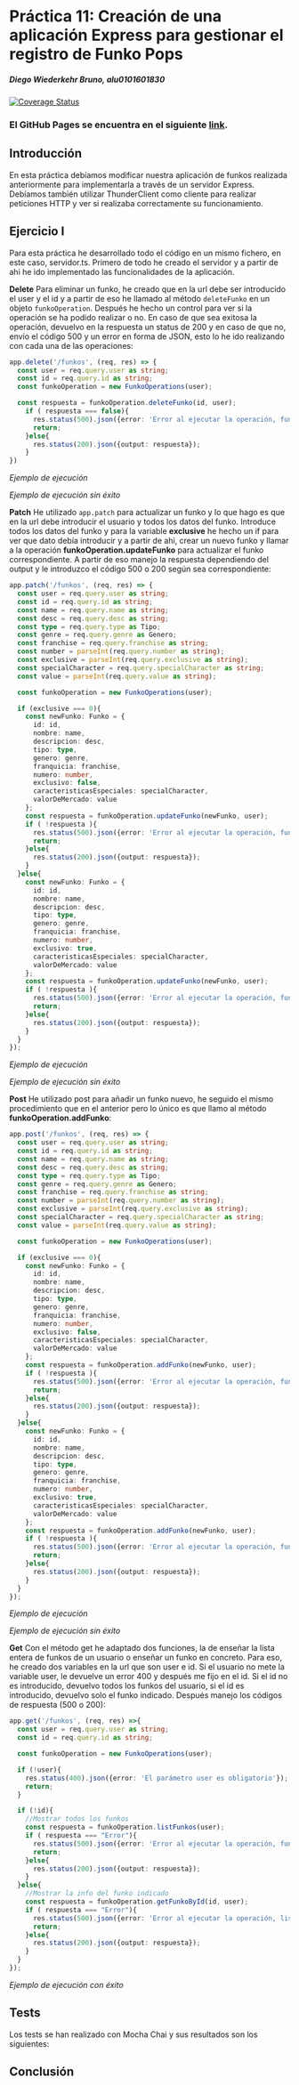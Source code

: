 # Práctica 11: Creación de una aplicación Express para gestionar el registro de Funko Pops
##### Diego Wiederkehr Bruno, alu0101601830  

[![Coverage Status](https://coveralls.io/repos/github/ULL-ESIT-INF-DSI-2223/ull-esit-inf-dsi-22-23-prct11-http-express-funko-app-alu0101601830/badge.svg?branch=main)](https://coveralls.io/github/ULL-ESIT-INF-DSI-2223/ull-esit-inf-dsi-22-23-prct11-http-express-funko-app-alu0101601830?branch=main)

### El GitHub Pages se encuentra en el siguiente [link](https://ull-esit-inf-dsi-2223.github.io/ull-esit-inf-dsi-22-23-prct11-http-express-funko-app-alu0101601830/).

## Introducción
En esta práctica debíamos modificar nuestra aplicación de funkos realizada anteriormente para implementarla a través de un servidor Express. Debíamos también utilizar ThunderClient como cliente para realizar peticiones HTTP y ver si realizaba correctamente su funcionamiento.

## Ejercicio I
Para esta práctica he desarrollado todo el código en un mismo fichero, en este caso, servidor.ts.
Primero de todo he creado el servidor y a partir de ahi he ido implementado las funcionalidades de la aplicación.

**Delete**
Para eliminar un funko, he creado que en la url debe ser introducido el user y el id y a partir de eso he llamado al método `deleteFunko` en un objeto `funkoOperation`. Después he hecho un control para ver si la operación se ha podido realizar o no. En caso de que sea exitosa la operación, devuelvo en la respuesta un status de 200 y en caso de que no, envío el código 500 y un error en forma de JSON, esto lo he ido realizando con cada una de las operaciones:
```ts
app.delete('/funkos', (req, res) => {
  const user = req.query.user as string;
  const id = req.query.id as string;
  const funkoOperation = new FunkoOperations(user);

  const respuesta = funkoOperation.deleteFunko(id, user);
    if ( respuesta === false){
      res.status(500).json({error: 'Error al ejecutar la operación, funko no existe'});
      return;
    }else{
      res.status(200).json({output: respuesta});
    }
})
```
<p align="center">

*Ejemplo de ejecución*
</p>

<p align="center">

</p>

<p align="center">

*Ejemplo de ejecución sin éxito*
</p>

<p align="center">

</p>

**Patch**
He utilizado `app.patch` para actualizar un funko y lo que hago es que en la url debe introducir el usuario y todos los datos del funko. Introduce todos los datos del funko y para la variable **exclusive** he hecho un if para ver que dato debía introducir y a partir de ahi, crear un nuevo funko y llamar a la operación **funkoOperation.updateFunko** para actualizar el funko correspondiente. A partir de eso manejo la respuesta dependiendo del output y le introduzco el código 500 o 200 según sea correspondiente:
```ts
app.patch('/funkos', (req, res) => {
  const user = req.query.user as string;
  const id = req.query.id as string;
  const name = req.query.name as string;
  const desc = req.query.desc as string;
  const type = req.query.type as Tipo;
  const genre = req.query.genre as Genero;
  const franchise = req.query.franchise as string;
  const number = parseInt(req.query.number as string);
  const exclusive = parseInt(req.query.exclusive as string);
  const specialCharacter = req.query.specialCharacter as string;
  const value = parseInt(req.query.value as string);

  const funkoOperation = new FunkoOperations(user);

  if (exclusive === 0){
    const newFunko: Funko = {
      id: id,
      nombre: name,
      descripcion: desc,
      tipo: type,
      genero: genre,
      franquicia: franchise,
      numero: number,
      exclusivo: false,
      caracteristicasEspeciales: specialCharacter,
      valorDeMercado: value
    };
    const respuesta = funkoOperation.updateFunko(newFunko, user);
    if ( !respuesta ){
      res.status(500).json({error: 'Error al ejecutar la operación, funko no existente'});
      return;
    }else{
      res.status(200).json({output: respuesta});
    }
  }else{
    const newFunko: Funko = {
      id: id,
      nombre: name,
      descripcion: desc,
      tipo: type,
      genero: genre,
      franquicia: franchise,
      numero: number,
      exclusivo: true,
      caracteristicasEspeciales: specialCharacter,
      valorDeMercado: value
    };
    const respuesta = funkoOperation.updateFunko(newFunko, user);
    if ( !respuesta ){
      res.status(500).json({error: 'Error al ejecutar la operación, funko no existente'});
      return;
    }else{
      res.status(200).json({output: respuesta});
    }
  }  
});
```
<p align="center">

*Ejemplo de ejecución*
</p>

<p align="center">

</p>

<p align="center">

*Ejemplo de ejecución sin éxito*
</p>

<p align="center">

</p>

**Post**
He utilizado post para añadir un funko nuevo, he seguido el mismo procedimiento que en el anterior pero lo único es que llamo al método **funkoOperation.addFunko**:
```ts
app.post('/funkos', (req, res) => {
  const user = req.query.user as string;
  const id = req.query.id as string;
  const name = req.query.name as string;
  const desc = req.query.desc as string;
  const type = req.query.type as Tipo;
  const genre = req.query.genre as Genero;
  const franchise = req.query.franchise as string;
  const number = parseInt(req.query.number as string);
  const exclusive = parseInt(req.query.exclusive as string);
  const specialCharacter = req.query.specialCharacter as string;
  const value = parseInt(req.query.value as string);

  const funkoOperation = new FunkoOperations(user);

  if (exclusive === 0){
    const newFunko: Funko = {
      id: id,
      nombre: name,
      descripcion: desc,
      tipo: type,
      genero: genre,
      franquicia: franchise,
      numero: number,
      exclusivo: false,
      caracteristicasEspeciales: specialCharacter,
      valorDeMercado: value
    };
    const respuesta = funkoOperation.addFunko(newFunko, user);
    if ( !respuesta ){
      res.status(500).json({error: 'Error al ejecutar la operación, funko ya añadido'});
      return;
    }else{
      res.status(200).json({output: respuesta});
    }
  }else{
    const newFunko: Funko = {
      id: id,
      nombre: name,
      descripcion: desc,
      tipo: type,
      genero: genre,
      franquicia: franchise,
      numero: number,
      exclusivo: true,
      caracteristicasEspeciales: specialCharacter,
      valorDeMercado: value
    };
    const respuesta = funkoOperation.addFunko(newFunko, user);
    if ( !respuesta ){
      res.status(500).json({error: 'Error al ejecutar la operación, funko ya añadido'});
      return;
    }else{
      res.status(200).json({output: respuesta});
    }
  }  
});
```
<p align="center">

*Ejemplo de ejecución*
</p>

<p align="center">

</p>

<p align="center">

*Ejemplo de ejecución sin éxito*
</p>

<p align="center">

</p>

**Get**
Con el método get he adaptado dos funciones, la de enseñar la lista entera de funkos de un usuario o enseñar un funko en concreto. Para eso, he creado dos variables en la url que son user e id. Si el usuario no mete la variable user, le devuelve un error 400 y después me fijo en el id. Si el id no es introducido, devuelvo todos los funkos del usuario, si el id es introducido, devuelvo solo el funko indicado. Después manejo los códigos de respuesta (500 o 200):
```ts
app.get('/funkos', (req, res) =>{
  const user = req.query.user as string;
  const id = req.query.id as string;

  const funkoOperation = new FunkoOperations(user);

  if (!user){
    res.status(400).json({error: 'El parámetro user es obligatorio'});
    return;
  }

  if (!id){
    //Mostrar todos los funkos
    const respuesta = funkoOperation.listFunkos(user);
    if ( respuesta === "Error"){
      res.status(500).json({error: 'Error al ejecutar la operación, funko no encontrado'});
      return;
    }else{
      res.status(200).json({output: respuesta});
    }
  }else{
    //Mostrar la info del funko indicado
    const respuesta = funkoOperation.getFunkoById(id, user);
    if ( respuesta === "Error"){
      res.status(500).json({error: 'Error al ejecutar la operación, lista vacía'});
      return;
    }else{
      res.status(200).json({output: respuesta});
    }
  }
});
``` 
<p align="center">

*Ejemplo de ejecución con éxito*
</p>

<p align="center">

</p>

## Tests
Los tests se han realizado con Mocha Chai y sus resultados son los siguientes:
<p align="center">

</p>

## Conclusión
